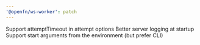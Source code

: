 ```yaml
---
'@openfn/ws-worker': patch
---
```


Support attemptTimeout in attempt options
Better server logging at startup
Support start arguments from the environment (but prefer CLI)
